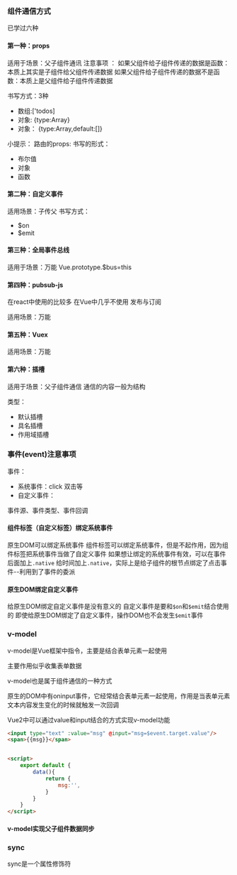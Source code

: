 ### 组件通信方式
已学过六种

#### 第一种：props
适用于场景：父子组件通讯
注意事项 ：
如果父组件给子组件传递的数据是函数：本质上其实是子组件给父组件传递数据
如果父组件给子组件传递的数据不是函数：本质上是父组件给子组件传递数据

书写方式：3种

- 数组:['todos]
- 对象: {type:Array}
- 对象： {type:Array,default:[]}

小提示：
路由的props:
书写的形式：
- 布尔值
- 对象
- 函数

#### 第二种：自定义事件
适用场景：子传父
书写方式：
- $on
- $emit

#### 第三种：全局事件总线
适用于场景：万能
Vue.prototype.$bus=this

#### 第四种：pubsub-js
在react中使用的比较多
在Vue中几乎不使用
发布与订阅

适用场景：万能

#### 第五种：Vuex
适用场景：万能

#### 第六种：插槽
适用于场景：父子组件通信
通信的内容一般为结构

类型：
- 默认插槽
- 具名插槽
- 作用域插槽



### 事件(event)注意事项
事件：
- 系统事件：click 双击等
- 自定义事件：

事件源、事件类型、事件回调

#### 组件标签（自定义标签）绑定系统事件
原生DOM可以绑定系统事件
组件标签可以绑定系统事件，但是不起作用，因为组件标签把系统事件当做了自定义事件
如果想让绑定的系统事件有效，可以在事件后面加上`.native`
给时间加上`.native`，实际上是给子组件的根节点绑定了点击事件--利用到了事件的委派

#### 原生DOM绑定自定义事件

给原生DOM绑定自定义事件是没有意义的
自定义事件是要和`$on`和`$emit`结合使用的
即使给原生DOM绑定了自定义事件，操作DOM也不会发生`$emit`事件


### v-model

v-model是Vue框架中指令，主要是结合表单元素一起使用

主要作用似乎收集表单数据

v-model也是属于组件通信的一种方式

原生的DOM中有oninput事件，它经常结合表单元素一起使用，作用是当表单元素文本内容发生变化的时候就触发一次回调


Vue2中可以通过value和input结合的方式实现v-model功能

```html
<input type="text" :value="msg" @input="msg=$event.target.value"/>
<span>{{msg}}</span>


<script>
    export default {
        data(){
            return {
                msg:'',
            }
        }
    }
</script>
```
#### v-model实现父子组件数据同步


### sync

sync是一个属性修饰符


